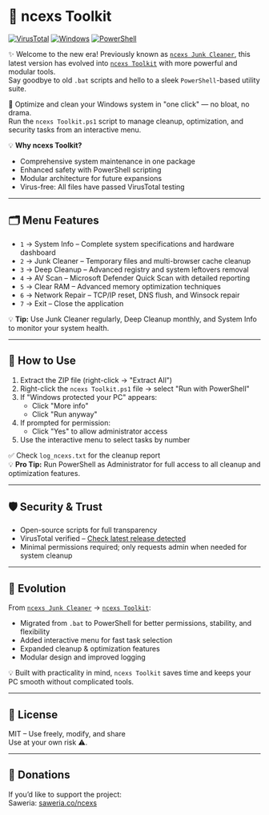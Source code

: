 # 🧰 ncexs Toolkit

[![VirusTotal](https://img.shields.io/badge/VirusTotal-0%2F94%20detections-brightgreen?logo=virustotal)](https://www.virustotal.com/gui/file/893033acf48d6636c00d36d20e030d2d?nocache=1)
[![Windows](https://img.shields.io/badge/Windows-10%2B-blue?logo=windows)](https://)
[![PowerShell](https://img.shields.io/badge/PowerShell-5.0%2B-blue?logo=powershell)](https://)

✨ Welcome to the new era! Previously known as [`ncexs Junk Cleaner`](https://github.com/ncexs/ncexs-junkcleaner), this latest version has evolved into [`ncexs Toolkit`](https://github.com/ncexs/ncexs-toolkit) with more powerful and modular tools.  
Say goodbye to old `.bat` scripts and hello to a sleek `PowerShell`-based utility suite.

🧼 Optimize and clean your Windows system in "one click" — no bloat, no drama.  
Run the `ncexs Toolkit.ps1` script to manage cleanup, optimization, and security tasks from an interactive menu.

💡 **Why ncexs Toolkit?**  
- Comprehensive system maintenance in one package  
- Enhanced safety with PowerShell scripting  
- Modular architecture for future expansions 
- Virus-free: All files have passed VirusTotal testing  

---

## 🗂️ Menu Features

- `1` → System Info – Complete system specifications and hardware dashboard
- `2` → Junk Cleaner – Temporary files and multi-browser cache cleanup
- `3` → Deep Cleanup – Advanced registry and system leftovers removal
- `4` → AV Scan – Microsoft Defender Quick Scan with detailed reporting
- `5` → Clear RAM – Advanced memory optimization techniques
- `6` → Network Repair – TCP/IP reset, DNS flush, and Winsock repair
- `7` → Exit – Close the application

💡 **Tip:** Use Junk Cleaner regularly, Deep Cleanup monthly, and System Info to monitor your system health.

---

## 📝 How to Use

1. Extract the ZIP file (right-click → "Extract All")  
2. Right-click the `ncexs Toolkit.ps1` file → select "Run with PowerShell"  
3. If "Windows protected your PC" appears:
   - Click "More info"  
   - Click "Run anyway"  
4. If prompted for permission:
   - Click "Yes" to allow administrator access  
5. Use the interactive menu to select tasks by number  

✅ Check `log_ncexs.txt` for the cleanup report  
💡 **Pro Tip:** Run PowerShell as Administrator for full access to all cleanup and optimization features.

---

## 🛡️ Security & Trust

- Open-source scripts for full transparency  
- VirusTotal verified – [Check latest release detected](https://www.virustotal.com/gui/file/a4cdc9cb3ba57b60786d84cdbc8466ba3e4e7c06c21a0cd1654f59b114f1b4ab?nocache=1)  
- Minimal permissions required; only requests admin when needed for system cleanup  

---

## 🚀 Evolution

From [`ncexs Junk Cleaner`](https://github.com/ncexs/ncexs-junkcleaner) → [`ncexs Toolkit`](https://github.com/ncexs/ncexs-toolkit):  
- Migrated from `.bat` to PowerShell for better permissions, stability, and flexibility  
- Added interactive menu for fast task selection  
- Expanded cleanup & optimization features  
- Modular design and improved logging  

💡 Built with practicality in mind, `ncexs Toolkit` saves time and keeps your PC smooth without complicated tools.

---

## 📜 License

MIT – Use freely, modify, and share  
Use at your own risk ⚠️.

---

## 💖 Donations

If you’d like to support the project:  
Saweria: [saweria.co/ncexs](https://saweria.co/ncexs)
